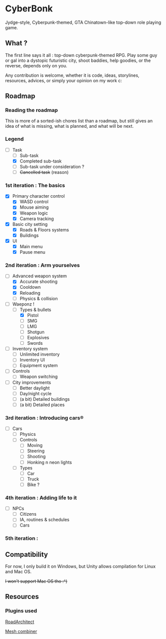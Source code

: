 # CyberBonk

Jydge-style, Cyberpunk-themed, GTA Chinatown-like top-down role playing game.

## What ?

The first line says it all : top-down cyberpunk-themed RPG. Play some guy or gal into a dystopic futuristic city, shoot baddies, help goodies, or the reverse, depends only on you.

Any contribution is welcome, whether it is code, ideas, storylines, resources, advices, or simply your opinion on my work c:

## Roadmap

### Reading the roadmap

This is more of a sorted-ish chores list than a roadmap, but still gives an idea of what is missing, what is planned, and what will be next.

### Legend

- [ ] Task
  - [ ] Sub-task
  - [x] Completed sub-task
  - [ ] Sub-task under consideration ?
  - [ ] ~~Cancelled task~~ (reason)

### 1st iteration : The basics

- [x] Primary character control
  - [x] WASD control
  - [x] Mouse aiming
  - [x] Weapon logic
  - [x] Camera tracking
- [x] Basic city setting
  - [x] Roads & Floors systems
  - [x] Buildings
- [x] UI
  - [x] Main menu
  - [x] Pause menu

### 2nd iteration : Arm yourselves

- [ ] Advanced weapon system
  - [x] Accurate shooting
  - [x] Cooldown
  - [x] Reloading
  - [ ] Physics & collision
- [ ] Waeponz !
  - [ ] Types & bullets
    - [x] Pistol
    - [ ] SMG
    - [ ] LMG
    - [ ] Shotgun
    - [ ] Explosives
    - [ ] Swords
- [ ] Inventory system
  - [ ] Unlimited inventory
  - [ ] Inventory UI
  - [ ] Equipment system
- [ ] Controls
  - [ ] Weapon switching
- [ ] City improvements
  - [ ] Better daylight
  - [ ] Day/night cycle
  - [ ] (a bit) Detailed buildings
  - [ ] (a bit) Detailed places

### 3rd iteration : Introducing cars®️

- [ ] Cars
  - [ ] Physics
  - [ ] Controls
    - [ ] Moving
    - [ ] Steering
    - [ ] Shooting
    - [ ] Honking n neon lights
  - [ ] Types
    - [ ] Car
    - [ ] Truck
    - [ ] Bike ?

### 4th iteration : Adding life to it

- [ ] NPCs
  - [ ] Citizens
  - [ ] IA, routines & schedules
  - [ ] Cars

### 5th iteration : 



## Compatibility

For now, I only build it on Windows, but Unity allows compilation for Linux and Mac OS.

~~I won't support Mac OS tho :^)~~

## Resources

### Plugins used

[RoadArchitect](https://github.com/FritzsHero/RoadArchitect/releases/tag/2.2.0)

[Mesh combiner](https://github.com/sanukin39/UniMeshCombiner/releases/tag/v_1_0_4)

